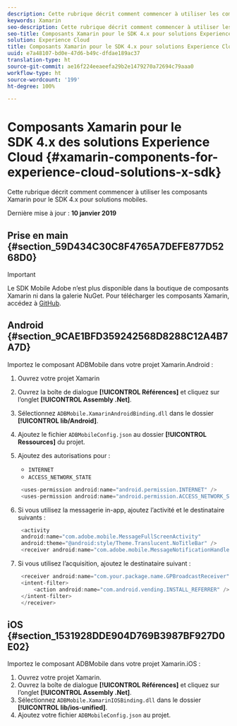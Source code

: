 ```yaml
---
description: Cette rubrique décrit comment commencer à utiliser les composants Xamarin pour le SDK 4.x pour solutions mobiles.
keywords: Xamarin
seo-description: Cette rubrique décrit comment commencer à utiliser les composants Xamarin pour le SDK 4.x pour solutions mobiles.
seo-title: Composants Xamarin pour le SDK 4.x pour solutions Experience Cloud
solution: Experience Cloud
title: Composants Xamarin pour le SDK 4.x pour solutions Experience Cloud
uuid: e7a48107-bd0e-47d6-b49c-dfdae189ac37
translation-type: ht
source-git-commit: ae16f224eeaeefa29b2e1479270a72694c79aaa0
workflow-type: ht
source-wordcount: '199'
ht-degree: 100%

---
```



# Composants Xamarin pour le SDK 4.x des solutions Experience Cloud {#xamarin-components-for-experience-cloud-solutions-x-sdk}

Cette rubrique décrit comment commencer à utiliser les composants Xamarin pour le SDK 4.x pour solutions mobiles.

Dernière mise à jour : **10 janvier 2019**

## Prise en main {#section_59D434C30C8F4765A7DEFE877D5268D0}

>[!IMPORTANT]
>
>Le SDK Mobile Adobe n’est plus disponible dans la boutique de composants Xamarin ni dans la galerie NuGet. Pour télécharger les composants Xamarin, accédez à [GitHub](https://github.com/Adobe-Marketing-Cloud/mobile-services).

## Android {#section_9CAE1BFD359242568D8288C12A4B7A7D}

Importez le composant ADBMobile dans votre projet Xamarin.Android :

1. Ouvrez votre projet Xamarin
1. Ouvrez la boîte de dialogue **[!UICONTROL Références]** et cliquez sur l’onglet **[!UICONTROL Assembly .Net]**.
1. Sélectionnez `ADBMobile.XamarinAndroidBinding.dll` dans le dossier **[!UICONTROL lib/Android]**.
1. Ajoutez le fichier `ADBMobileConfig.json` au dossier **[!UICONTROL Ressources]** du projet.
1. Ajoutez des autorisations pour :

   * `INTERNET`
   * `ACCESS_NETWORK_STATE`

   ```java
    <uses-permission android:name="android.permission.INTERNET" />
    <uses-permission android:name="android.permission.ACCESS_NETWORK_STATE" />
   ```

1. Si vous utilisez la messagerie in-app, ajoutez l’activité et le destinataire suivants :

   ```java
    <activity 
    android:name="com.adobe.mobile.MessageFullScreenActivity" 
    android:theme="@android:style/Theme.Translucent.NoTitleBar" />
    <receiver android:name="com.adobe.mobile.MessageNotificationHandler" />
   ```

1. Si vous utilisez l’acquisition, ajoutez le destinataire suivant :

   ```java
    <receiver android:name="com.your.package.name.GPBroadcastReceiver" android:exported="true">
    <intent-filter>
        <action android:name="com.android.vending.INSTALL_REFERRER" />
    </intent-filter>
    </receiver>
   ```

## iOS {#section_1531928DDE904D769B3987BF927D0E02}

Importez le composant ADBMobile dans votre projet Xamarin.iOS :

1. Ouvrez votre projet Xamarin.
1. Ouvrez la boîte de dialogue **[!UICONTROL Références]** et cliquez sur l’onglet **[!UICONTROL Assembly .Net]**.
1. Sélectionnez `ADBMobile.XamarinIOSBinding.dll` dans le dossier **[!UICONTROL lib/ios-unified]**.
1. Ajoutez votre fichier `ADBMobileConfig.json` au projet.
